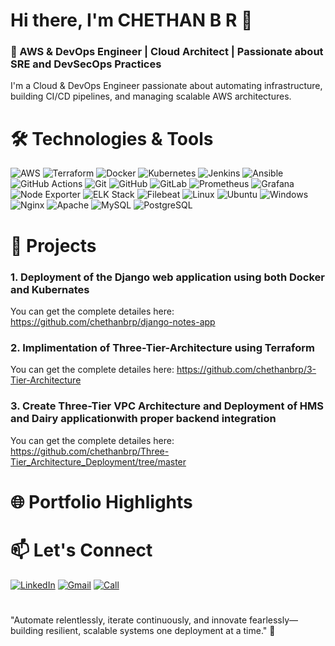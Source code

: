 # Hi there, I'm CHETHAN B R 👋 
### 🚀 AWS & DevOps Engineer | Cloud Architect | Passionate about SRE and DevSecOps Practices
I'm a Cloud & DevOps Engineer passionate about automating infrastructure, building CI/CD pipelines, and managing scalable AWS architectures.

<!--
# 🛠️ Technologies & Tools
<img width="100" height="50" alt="image" src="https://github.com/user-attachments/assets/af9e4309-8944-4f08-954a-334b9f1b28e9" />
<img width="100" height="70" alt="image" src="https://github.com/user-attachments/assets/c43c2817-4a47-45c6-91a6-2831b8a2e9fc" />
<img width="100" height="50" alt="image" src="https://github.com/user-attachments/assets/a97ce3f5-18b9-4479-907c-a916194567c5" />
<img width="100" height="70" alt="image" src="https://github.com/user-attachments/assets/28e7e987-9307-48d0-ab09-e0e96ab698a2" />
<img width="100" height="70" alt="image" src="https://github.com/user-attachments/assets/e4831ac9-bca5-4a9f-a3aa-451c02bc447e" />
<img width="100" height="70" alt="image" src="https://github.com/user-attachments/assets/d10f9e95-5224-4611-9609-cb19e6de89e3" />
<img width="100" height="70" alt="image" src="https://github.com/user-attachments/assets/4e13a0e3-5e9b-4a54-bdfd-fcd01d5e1037" />
<img width="100" height="50" alt="image" src="https://github.com/user-attachments/assets/e0e075e9-0dad-4801-8f9f-5d933fdba2ab" />
<img width="100" height="70" alt="image" src="https://github.com/user-attachments/assets/ee700378-1247-4a9c-b768-a1c5ba75bcb2" />
<img width="100" height="70" alt="image" src="https://github.com/user-attachments/assets/37b07bad-d031-4aa3-aa50-cb2c23605b29" />
<img width="100" height="70" alt="image" src="https://github.com/user-attachments/assets/96248c2e-3758-4662-8ba7-d62d10f7f54e" />
<img width="100" height="70" alt="image" src="https://github.com/user-attachments/assets/b34da061-a878-4c83-ad97-cf16d67f7d8f" />
<img width="100" height="70" alt="image" src="https://github.com/user-attachments/assets/71e6b9da-6fa8-4dc6-bc8a-77a40c56e906" />
<img width="100" height="70" alt="image" src="https://github.com/user-attachments/assets/0d67311a-120d-4c9c-9dad-82f03def383a" />
<img width="100" height="70" alt="image" src="https://github.com/user-attachments/assets/8b63216c-b81c-4d7f-86fd-ed71d433ee5b" />
<img width="100" height="70" alt="image" src="https://github.com/user-attachments/assets/99fdeb95-6526-4da5-95ce-7f2b2233f9d9" />
-->

# 🛠️ Technologies & Tools
![AWS](https://img.shields.io/badge/AWS-232F3E?style=for-the-badge&logo=amazon-aws&logoColor=white)
![Terraform](https://img.shields.io/badge/Terraform-7B42BC?style=for-the-badge&logo=terraform&logoColor=white)
![Docker](https://img.shields.io/badge/Docker-2496ED?style=for-the-badge&logo=docker&logoColor=white)
![Kubernetes](https://img.shields.io/badge/Kubernetes-326CE5?style=for-the-badge&logo=kubernetes&logoColor=white)
![Jenkins](https://img.shields.io/badge/Jenkins-D24939?style=for-the-badge&logo=jenkins&logoColor=white)
![Ansible](https://img.shields.io/badge/Ansible-EE0000?style=for-the-badge&logo=ansible&logoColor=white)
![GitHub Actions](https://img.shields.io/badge/GitHub%20Actions-2088FF?style=for-the-badge&logo=github-actions&logoColor=white)
![Git](https://img.shields.io/badge/Git-F05032?style=for-the-badge&logo=git&logoColor=white)
![GitHub](https://img.shields.io/badge/GitHub-181717?style=for-the-badge&logo=github&logoColor=white)
![GitLab](https://img.shields.io/badge/GitLab-FC6D26?style=for-the-badge&logo=gitlab&logoColor=white)
![Prometheus](https://img.shields.io/badge/Prometheus-E6522C?style=for-the-badge&logo=prometheus&logoColor=white)
![Grafana](https://img.shields.io/badge/Grafana-F46800?style=for-the-badge&logo=grafana&logoColor=white)
![Node Exporter](https://img.shields.io/badge/Node%20Exporter-000000?style=for-the-badge&logo=prometheus&logoColor=white)
![ELK Stack](https://img.shields.io/badge/ELK%20Stack-005571?style=for-the-badge&logo=elastic-stack&logoColor=white)
![Filebeat](https://img.shields.io/badge/Filebeat-005571?style=for-the-badge&logo=elastic&logoColor=white)
![Linux](https://img.shields.io/badge/Linux-FCC624?style=for-the-badge&logo=linux&logoColor=black)
![Ubuntu](https://img.shields.io/badge/Ubuntu-E95420?style=for-the-badge&logo=ubuntu&logoColor=white)
![Windows](https://img.shields.io/badge/Windows-0078D6?style=for-the-badge&logo=windows&logoColor=white)
![Nginx](https://img.shields.io/badge/Nginx-009639?style=for-the-badge&logo=nginx&logoColor=white)
![Apache](https://img.shields.io/badge/Apache-D22128?style=for-the-badge&logo=apache&logoColor=white)
![MySQL](https://img.shields.io/badge/MySQL-4479A1?style=for-the-badge&logo=mysql&logoColor=white)
![PostgreSQL](https://img.shields.io/badge/PostgreSQL-4169E1?style=for-the-badge&logo=postgresql&logoColor=white)

# 📝 Projects
### 1. Deployment of the Django web application using both Docker and Kubernates

   You can get the complete detailes here: https://github.com/chethanbrp/django-notes-app  

### 2. Implimentation of Three-Tier-Architecture using Terraform
   You can get the complete detailes here: https://github.com/chethanbrp/3-Tier-Architecture

### 3. Create Three-Tier VPC Architecture and Deployment of HMS and Dairy applicationwith proper backend integration
   You can get the complete detailes here: https://github.com/chethanbrp/Three-Tier_Architecture_Deployment/tree/master


# **🌐 Portfolio Highlights**


# 📫 Let's Connect
[![LinkedIn](https://img.shields.io/badge/LinkedIn-0A66C2?style=for-the-badge&logo=linkedin&logoColor=white)](https://www.linkedin.com/in/chethanbrp)
[![Gmail](https://img.shields.io/badge/Gmail-D14836?style=for-the-badge&logo=gmail&logoColor=white)](mailto:chethanbrp98@gmail.com)
[![Call](https://img.shields.io/badge/Call-0A66C2?style=for-the-badge&logo=phone&logoColor=white)](tel:+919483007793)


# 
"Automate relentlessly, iterate continuously, and innovate fearlessly—building resilient, scalable systems one deployment at a time." 🚀




